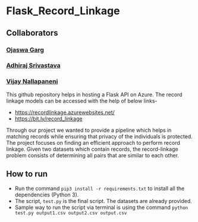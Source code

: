 # Flask_Record_Linkage
## Collaborators
### [Ojaswa Garg](https://github.com/OjaswaGarg)
### [Adhiraj Srivastava](https://github.com/adhirajms)
### [Vijay Nallapaneni](https://github.com/vij95)

This github repository helps in hosting a Flask API on Azure.
The record linkage models can be accessed with the help of below links-
- https://recordlinkage.azurewebsites.net/
- https://bit.ly/record_linkage

Through our project we wanted to provide a pipeline which helps in matching records while ensuring that privacy of the individuals is protected. The project focuses on finding an efficient approach to perform record linkage. Given two datasets which contain records, the record-linkage problem consists of determining all pairs that are similar to each other.

## How to run
- Run the command  ``` pip3 install -r requirements.txt ``` to install all the dependencies (Python 3).
- The script, ```test.py``` is the final script. The datasets are already provided. 
- Sample way to run the script via terminal is using the command ```python test.py output1.csv output2.csv output.csv```

